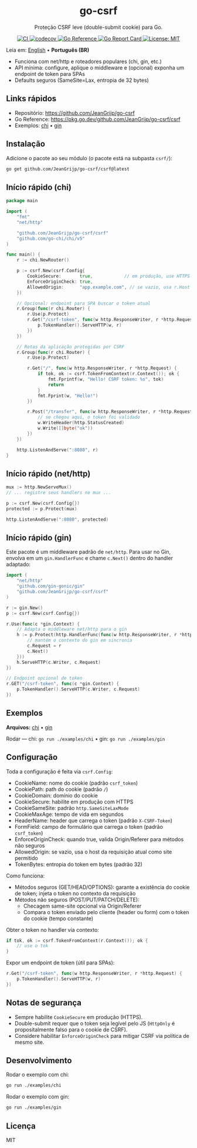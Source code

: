 <div align="center">
  <h1>go-csrf</h1>
  <p>Proteção CSRF leve (double-submit cookie) para Go.</p>
  <p>
        <a href="https://github.com/JeanGrijp/go-csrf/actions/workflows/ci.yml">
            <img src="https://github.com/JeanGrijp/go-csrf/actions/workflows/ci.yml/badge.svg" alt="CI">
        </a>
        <a href="https://codecov.io/gh/JeanGrijp/go-csrf">
            <img src="https://codecov.io/gh/JeanGrijp/go-csrf/graph/badge.svg?token=REPLACE_TOKEN" alt="codecov">
        </a>
    <a href="https://pkg.go.dev/github.com/JeanGrijp/go-csrf/csrf">
      <img src="https://pkg.go.dev/badge/github.com/JeanGrijp/go-csrf/csrf.svg" alt="Go Reference">
    </a>
    <a href="https://goreportcard.com/report/github.com/JeanGrijp/go-csrf">
      <img src="https://goreportcard.com/badge/github.com/JeanGrijp/go-csrf" alt="Go Report Card">
    </a>
    <a href="LICENSE">
      <img src="https://img.shields.io/badge/License-MIT-blue.svg" alt="License: MIT">
    </a>
  </p>
</div>

Leia em: [English](README.md) • **Português (BR)**

- Funciona com net/http e roteadores populares (chi, gin, etc.)
- API mínima: configure, aplique o middleware e (opcional) exponha um endpoint de token para SPAs
- Defaults seguros (SameSite=Lax, entropia de 32 bytes)

## Links rápidos

- Repositório: https://github.com/JeanGrijp/go-csrf
- Go Reference: https://pkg.go.dev/github.com/JeanGrijp/go-csrf/csrf
- Exemplos: [chi](examples/chi/main.go) • [gin](examples/gin/main.go)

## Instalação

Adicione o pacote ao seu módulo (o pacote está na subpasta `csrf/`):

```sh
go get github.com/JeanGrijp/go-csrf/csrf@latest
```

## Início rápido (chi)

```go
package main

import (
    "fmt"
    "net/http"

    "github.com/JeanGrijp/go-csrf/csrf"
    "github.com/go-chi/chi/v5"
)

func main() {
    r := chi.NewRouter()

    p := csrf.New(csrf.Config{
        CookieSecure:       true,            // em produção, use HTTPS
        EnforceOriginCheck: true,
        AllowedOrigin:      "app.example.com", // se vazio, usa r.Host
    })

    // Opcional: endpoint para SPA buscar o token atual
    r.Group(func(r chi.Router) {
        r.Use(p.Protect)
        r.Get("/csrf-token", func(w http.ResponseWriter, r *http.Request) {
            p.TokenHandler().ServeHTTP(w, r)
        })
    })

    // Rotas da aplicação protegidas por CSRF
    r.Group(func(r chi.Router) {
        r.Use(p.Protect)

        r.Get("/", func(w http.ResponseWriter, r *http.Request) {
            if tok, ok := csrf.TokenFromContext(r.Context()); ok {
                fmt.Fprintf(w, "Hello! CSRF token: %s", tok)
                return
            }
            fmt.Fprint(w, "Hello!")
        })

        r.Post("/transfer", func(w http.ResponseWriter, r *http.Request) {
            // se chegou aqui, o token foi validado
            w.WriteHeader(http.StatusCreated)
            w.Write([]byte("ok"))
        })
    })

    http.ListenAndServe(":8080", r)
}
```

## Início rápido (net/http)

```go
mux := http.NewServeMux()
// ... registre seus handlers no mux ...

p := csrf.New(csrf.Config{})
protected := p.Protect(mux)

http.ListenAndServe(":8080", protected)
```

## Início rápido (gin)

Este pacote é um middleware padrão de `net/http`. Para usar no Gin, envolva em um `gin.HandlerFunc` e chame `c.Next()` dentro do handler adaptado:

```go
import (
    "net/http"
    "github.com/gin-gonic/gin"
    "github.com/JeanGrijp/go-csrf/csrf"
)

r := gin.New()
p := csrf.New(csrf.Config{})

r.Use(func(c *gin.Context) {
    // Adapta o middleware net/http para o gin
    h := p.Protect(http.HandlerFunc(func(w http.ResponseWriter, r *http.Request) {
        // mantém o contexto do gin em sincronia
        c.Request = r
        c.Next()
    }))
    h.ServeHTTP(c.Writer, c.Request)
})

// Endpoint opcional de token
r.GET("/csrf-token", func(c *gin.Context) {
    p.TokenHandler().ServeHTTP(c.Writer, c.Request)
})
```

## Exemplos

**Arquivos:** [chi](examples/chi/main.go) • [gin](examples/gin/main.go)

Rodar — chi: `go run ./examples/chi` • gin: `go run ./examples/gin`

## Configuração

Toda a configuração é feita via `csrf.Config`:

- CookieName: nome do cookie (padrão `csrf_token`)
- CookiePath: path do cookie (padrão `/`)
- CookieDomain: domínio do cookie
- CookieSecure: habilite em produção com HTTPS
- CookieSameSite: padrão `http.SameSiteLaxMode`
- CookieMaxAge: tempo de vida em segundos
- HeaderName: header que carrega o token (padrão `X-CSRF-Token`)
- FormField: campo de formulário que carrega o token (padrão `csrf_token`)
- EnforceOriginCheck: quando true, valida Origin/Referer para métodos não seguros
- AllowedOrigin: se vazio, usa o host da requisição atual como site permitido
- TokenBytes: entropia do token em bytes (padrão 32)

Como funciona:
- Métodos seguros (GET/HEAD/OPTIONS): garante a existência do cookie de token; injeta o token no contexto da requisição
- Métodos não seguros (POST/PUT/PATCH/DELETE):
  - Checagem same-site opcional via Origin/Referer
  - Compara o token enviado pelo cliente (header ou form) com o token do cookie (tempo constante)

Obter o token no handler via contexto:

```go
if tok, ok := csrf.TokenFromContext(r.Context()); ok {
    // use o tok
}
```

Expor um endpoint de token (útil para SPAs):

```go
r.Get("/csrf-token", func(w http.ResponseWriter, r *http.Request) {
    p.TokenHandler().ServeHTTP(w, r)
})
```

## Notas de segurança

- Sempre habilite `CookieSecure` em produção (HTTPS).
- Double-submit requer que o token seja legível pelo JS (`HttpOnly` é propositalmente falso para o cookie de CSRF).
- Considere habilitar `EnforceOriginCheck` para mitigar CSRF via política de mesmo site.

## Desenvolvimento

Rodar o exemplo com chi:

```sh
go run ./examples/chi
```

Rodar o exemplo com gin:

```sh
go run ./examples/gin
```

## Licença

MIT

